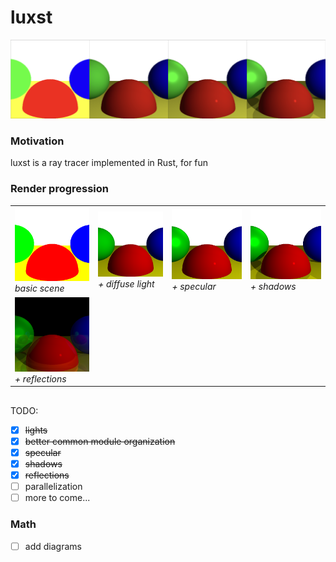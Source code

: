 # luxst

![luxst](img/basic_thru_shadows.png)

### Motivation
luxst is a ray tracer implemented in Rust, for fun

### Render progression
<div align="center">
    <table>
        <tr>
            <td><img src="img/basic.png" width="200"/><br><i>basic scene</i></td>
            <td><img src="img/lights.png" width="200"/><br><i>+ diffuse light</i></td>
            <td><img src="img/specular.png" width="200"/><br><i>+ specular</i></td>
            <td><img src="img/shadows.png" width="200"/><br><i>+ shadows</i></td>
        </tr>
        <tr>
            <td><img src="img/reflections.png" width="200"/><br><i>+ reflections</i></td>
        </tr>
    </table>
</div>

##

TODO:
* [x] ~~lights~~
* [x] ~~better common module organization~~
* [x] ~~specular~~
* [x] ~~shadows~~
* [x] ~~reflections~~
* [ ] parallelization
* [ ] more to come...

### Math
* [ ] add diagrams
